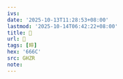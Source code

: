 ```yaml
---
ivs:
date: '2025-10-13T11:28:53+08:00'
lastmod: '2025-10-14T06:42:22+08:00'
title: 󰟋
url: 󰟋
tags: [晬]
hex: '666C'
src: GHZR
note:
---
```

